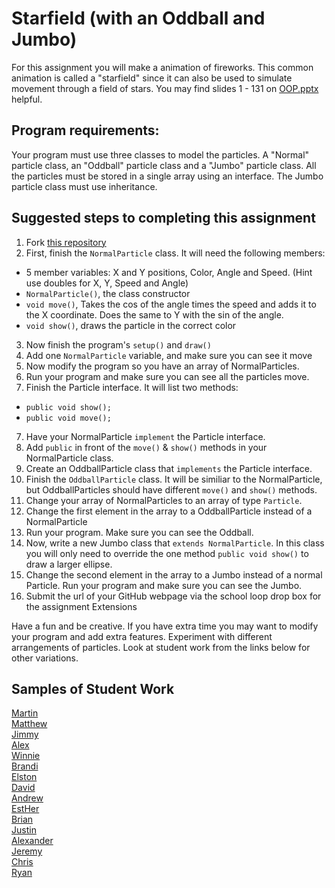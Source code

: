 Starfield (with an Oddball and Jumbo)
=========================
For this assignment you will make a animation of fireworks. This common animation is called a "starfield" since it can also be used to simulate movement through a field of stars. You may find slides 1 - 131 on <a href="https://drive.google.com/open?id=0Bz2ZkT6qWPYTN3NOQkh1eGR4Wmc">OOP.pptx</a> helpful.
 
Program requirements:
---------------------
Your program must use three classes to model the particles. A "Normal" particle class, an "Oddball" particle class and a "Jumbo" particle class. All the particles must be stored in a single array using an interface. The Jumbo particle class must use inheritance.

Suggested steps to completing this assignment
-----------------------------------
1. Fork [this repository](https://github.com/APCSLowell/Starfield)  
2. First, finish the `NormalParticle` class. It will need the following members:
  * 5 member variables: X and Y positions, Color, Angle and Speed. (Hint use doubles for X, Y, Speed and Angle)
  * `NormalParticle()`, the class constructor
  * `void move()`, Takes the cos of the angle times the speed and adds it to the X coordinate. Does the same to Y with the sin of the angle.
  * `void show()`, draws the particle in the correct color
3. Now finish the program's `setup()` and `draw()`
4. Add one `NormalParticle` variable, and make sure you can see it move
5. Now modify the program so you have an array of NormalParticles.
6. Run your program and make sure you can see all the particles move.
6. Finish the Particle interface. It will list two methods:
  * `public void show();`
  * `public void move();`
7. Have your NormalParticle `implement` the Particle interface.
8. Add `public` in front of the `move()` & `show()` methods in your NormalParticle class.
9. Create an OddballParticle class that `implements` the Particle interface.
10. Finish the `OddballParticle` class. It will be similiar to the NormalParticle, but OddballParticles should have different `move()` and `show()` methods.
11. Change your array of NormalParticles to an array of type `Particle`.
12. Change the first element in the array to a OddballParticle instead of a NormalParticle
13. Run your program. Make sure you can see the Oddball.
13. Now, write a new Jumbo class that `extends NormalParticle`. In this class you will only need to override the one method `public void show()` to draw a larger ellipse. 
14. Change the second element in the array to a Jumbo instead of a normal Particle. Run your program and make sure you can see the Jumbo.
15. Submit the url of your GitHub webpage via the school loop drop box for the assignment
Extensions  

Have a fun and be creative. If you have extra time you may want to modify your program and add extra features. Experiment with different arrangements of particles. Look at student work from the links below for other variations.

Samples of Student Work
-----------------------
[Martin](http://marrtinj.github.io/Starfield/)  
[Matthew](http://yeahmatts.github.io/Starfield/)  
[Jimmy](http://furiouspenguins.github.io/Starfield/)  
[Alex](http://alexlo1.github.io/Starfield/)  
[Winnie](http://winnie3269.github.io/Starfield/)  
[Brandi](http://brw1221.github.io/Starfield/)  
[Elston](http://458elma.github.io/Starfield/)  
[David](http://unuse45.github.io/Starfield/)  
[Andrew](http://frostytimp.github.io/Starfield/)  
[EstHer](http://elam2016.github.io/Starfield/)  
[Brian](http://librian415.github.io/Starfield/)  
[Justin](http://justinleong360.github.io/Starfield/)  
[Alexander](http://alzhu1.github.io/Starfield/)  
[Jeremy](http://gitrektapcs.github.io/Starfield/)  
[Chris](http://cjlim2007apcs.github.io/Starfield/)  
[Ryan](http://ryanjacko.github.io/Starfield/)  
